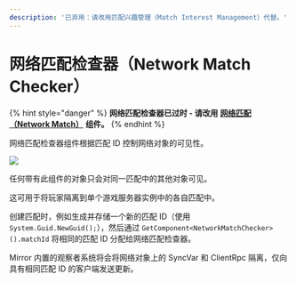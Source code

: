 ```yaml
---
description: '已弃用：请改用匹配兴趣管理（Match Interest Management）代替。'
---
```


# 网络匹配检查器（Network Match Checker）

{% hint style="danger" %}
**网络匹配检查器已过时 - 请改用** [**网络匹配（Network Match）**](../../interest-management/match.md) **组件。**
{% endhint %}

网络匹配检查器组件根据匹配 ID 控制网络对象的可见性。

![](<../../../.gitbook/assets/image (29).png>)

任何带有此组件的对象只会对同一匹配中的其他对象可见。

这可用于将玩家隔离到单个游戏服务器实例中的各自匹配中。

创建匹配时，例如生成并存储一个新的匹配 ID（使用 `System.Guid.NewGuid();`），然后通过 `GetComponent<NetworkMatchChecker>().matchId` 将相同的匹配 ID 分配给网络匹配检查器。

Mirror 内置的观察者系统将会将网络对象上的 SyncVar 和 ClientRpc 隔离，仅向具有相同匹配 ID 的客户端发送更新。
